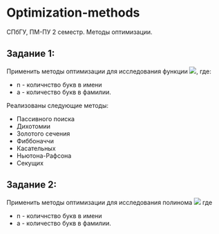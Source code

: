 # Optimization-methods
СПбГУ, ПМ-ПУ 2 семестр. Методы оптимизации.

## Задание 1: 
Применить методы оптимизации для исследования функции <img src="https://render.githubusercontent.com/render/math?math=y = -\log_n x %2Be^{ax}">, где:
* n - количнство букв в имени
* a - количество букв в фамилии.

Реализованы следующие методы:
* Пассивного поиска
* Дихотомии
* Золотого сечения
* Фиббоначчи
* Касательных
* Ньютона-Рафсона
* Секущих 

## Задание 2:

Применить методы оптимизации для исследования полинома <img src="https://render.githubusercontent.com/render/math?math=z^2 %2B (6 %2B 5i)z %2B (10 %2B 5i)">
 где 
                                                            
* n - количнство букв в имени
* a - количество букв в фамилии.
